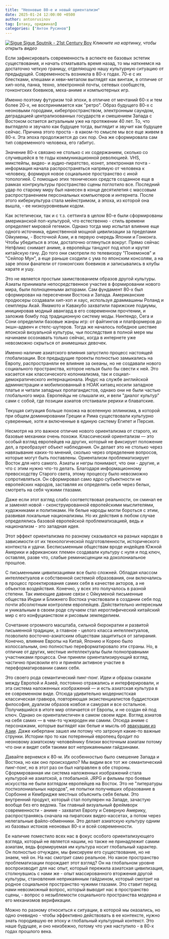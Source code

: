 ```yaml
---
title: "Неоновые 80-е и новый ориентализм"
date: 2025-01-24 12:00:00 +0500
author: antonrusinov
tag: [отаку, ориджинал]
categories: ["Антон Русинов"]
---
```


[![Sigue Sigue Sputnik - 21st Century Boy](https://img.youtube.com/vi/rFouFuNgBRw/0.jpg)](https://www.youtube.com/watch?v=rFouFuNgBRw)
_Кликните на картинку, чтобы открыть видео_

Если зафиксировать современность в аспекте ее базовых эстетик существования, и начать отматывать время назад, то мы наткнемся на достаточно четкую границу, отделяющую нашу культурную ситуацию от предыдущей. Современность возникла в 80-х годах. 70-е с их блестками, клешами и хеви-металом выглядят как винтаж, в отличие от хип-хопа, панка, техно, электронной почты, сетевых сообществ, гонконгских боевиков, меха-аниме и компьютерных игр.

Именно поэтому футуризм той эпохи, в отличие от мечтаний 60-х и тем более 20-х, не воспринимается как "ретро". Образ будущего 80-х с неоновыми городами, киберпространством, электронным саундом, деградацией централизованных государств и смешением Запада с Востоком остается актуальным уже на протяжении 40 лет. То, что выглядело и звучало как будущее тогда, выглядит и звучит как будущее сейчас. Причина этого проста - в каком-то смысле мы все еще живем в 80-х. Эта эпоха продолжается до сих пор. Она же сформировала сам тип современного человека, его габитус.

Значение 80-х связано не столько с их содержанием, сколько со случившейся в те годы коммуникационной революцией. VHS, микстейпы, видео- и аудио-пиратство, юзнет, электронная почта - информация начала распространяться напрямую от человека к человеку, формируя новое социальное пространство с иной топологией. С помощью этих технических средств созданное еще в рамках контркультуры пространство сцены поглотило все. Последний удар по старому миру был нанесен в конце десятилетия с массовым распространением персональных компьютеров и интернета. После этого киберкультура стала мейнстримом, а эпоха, из которой она вышла, - ее низкоуровневым кодом.

Как эстетически, так и с т.з. сеттинга в целом 80-е были сформированы американской поп-культурой, что естественно - стиль времени определяет мировой гегемон. Однако тогда мир испытал влияние еще одного источника, единственной мощной цивилизации за пределами Ойкумены, - Восточной Азии, и в первую очередь Японии и Гонконга. Чтобы убедиться в этом, достаточно оглянуться вокруг. Прямо сейчас Нетфликс снимает аниме, а европейцы танцуют под кпоп и крутят китайскую гачу. До того они смотрели по телевизору "Покемонов" и "Сейлор Мун", а еще раньше сходили с ума по японским консолям, а на заре эпохи фанатели от гонконгских боевиков и записывались в клубы карате и ушу.

Это не является простым заимствованием образов другой культуры. Азиаты принимали непосредственное участие в формировании нового мира, были полноценными акторами. Сам фундамент 80-х был сформирован на пересечении Востока и Запада. Американские продюсеры создавали хип-хоп и хаус, используя драммашины Роланд и семплеры Акай. Ямамото и Кавакубо захватили парижские подиумы, инициировав модный авангард в его современном прочтении, и заложив бомбу под традиционную систему моды. Нинтендо, Сега и Сони определили базовые жанры игр: от файтингов и платформеров до экшн-адвенч и стелс-шутеров. Тогда же началось победное шествие японской визуальной культуры, чьи последствия в полной мере мы начинаем осознавать только сейчас, когда в интернете уже невозможно скрыться от анимешных девочек.

Именно наличие азиатского влияния запустило процесс настоящей глобализации. Все предыдущие проекты полностью замыкались на Европу, распространяли ее влияние за океаны, но не создавали нового социального пространства, которое нельзя было бы свести к ней. Это касается как классического колониализма, так и социал-демократического интернационала. Индус на службе английской администрации и мобилизованный в НОАК китаец носили западное платье и читали западных пропагандистов, однако они не были частью глобального мира. Европейцы не слышали их, и вели "диалог культур" сами с собой, где позиции азиатов отстаивали рерихи и блаватские.

Текущая ситуация больше похожа на вселенную эллинизма, в которой при общем доминировании Греции и Рима существовали культурно суверенные, хотя и включенные в единую систему Египет и Персия.

Несмотря на это важное отличие нового ориентализма от старого, их базовые механики очень похожи. Классический ориентализм — это особый взгляд европейцев на других, который не фиксирует положение дел, а преобразует объект наблюдения. Он делает это не столько через навязывание каких-то мнений, сколько через определение вопросов, которые могут быть поставлены. Ориентализм проблематизирует Восток для него самого. Азиаты и негры понимают, что они - другие, и что с этим нужно что-то делать. Благодаря информационному превосходству Старого света, этому процессу было невозможно сопротивляться. Он сформировал само ядро субъектности не европейских народов, заставляя их определять себя через белых, смотреть на себя чужими глазами.

Даже если этот взгляд слабо соответствовал реальности, он сминал ее и заменял новой - сконструированной европейскими мыслителями, художниками и политиками. Не белые народы могли бороться с этим, развивая локальные национализмы. Но их действия в любом случае определялись базовой европейской проблематизацией, ведь и национализм - это западная идея.

Этот эффект ориентализма по разному сказывался на разных народах в зависимости от их технологической подготовленности, исторического контекста и удачи. Бесписьменным обществам вроде индейцев Южной Америки и африканских племен создавали культуру с нуля и под ключ, оставляя, разве что, слабые реминисценции на доколониальное прошлое.

С письменными цивилизациями все было сложней. Обладая классом интеллектуалов и собственной системой образования, они включались в процесс проектирования самих себя в качестве акторов, а не объектов воздействия. Конечно, у всех это получалось в разной степени. Так имеющие давние связи с Ойкуменой письменные общества Индии и Ближнего Востока участвовали в создании себя под почти абсолютным контролем европейцев. Действительно интересным и уникальным в своем роде случаем стал иероглифический китайский мир с его конфуцианством и рисовым земледелием.

Сочетание огромного масштаба, сильной бюрократии и развитой письменной традиции, а главное - целого класса интеллектуалов, позволило восточно-азиатским обществам защититься от затирания. Конечно, влияние Европы на Китай, Японию и Корею было колоссальным, оно полностью переформатировало эти страны. Но, в отличие от других, местные интеллектуалы были полноправными участниками процесса. Они приняли ориентализирующий взгляд, частично присвоили его и приняли активное участие в переформатировании самих себя.

Это своего рода семантический пинг-понг. Идеи и образы скакали между Европой и Азией, постоянно отражались и интерферировали, и эта система наложенных изображений — и есть азиатская культура в ее современном виде. Отсюда удивительно модернистская классическая гравюра, повторяющая экзистенциалистов буддистская философия, дуализм образов ковбоя и самурая и все остальное. Получившийся в итоге мир отличается от Европы, и не создан ей под ключ. Однако он ориенталистичен в самом своем ядре. Взгляд азиатов на себя самих — в чем-то чужероден им самим. Отсюда аниме с персонажами, которые выглядят как белые и мысль об [эвакуации из Азии](https://en.wikipedia.org/wiki/Datsu-A_Ron). Даже киберпанк зашел им потому что затронул какие-то важные струнки. Истории про то как потерянный европеец бродит по неоновому азиатскому человейнику близки восточным азиатам потому что они и видят себя такими вот неприкаянными гайдзинами.

Давайте вернемся к 80-м. Их особенностью было смешение Запада и Востока, но как оно происходило? Мы видим все тот же семантический пинг-понг, но в этот раз он был направлен в обе стороны. Сформированная им система наложенных изображений стала культурой не азиатской, а глобальной. JRPG и фильмы про боевые искусства не были взглядом европейцев на Восток. Это не "литературы постколониальных народов", не попытки получивших образование в Сорбонне и Кембридже местных объяснить себя белым. Это внутренний продукт, который стал популярен на Западе, зачастую вообще без его ведома. Так главный визуальный фреймворк современности - аниме - захватил Европу и Северную Америку, распространяясь сначала на пиратских видео-кассетах, а потом через нелегальные файло-обменники. Это делает азиатскую культуру одним из базовых истоков неоновых 80-х и всей современности.

Ее наличие поместило всех нас в фокус особого ориентализующего взгляда, который не является нашим, но также не принадлежит самим азиатам, ведь формируемая им культура носит глобальный характер. Он полностью отчужден, мы фиксируем его существование, но не знаем, чей он. На нас смотрит само реальное. Но какое пространство проблематизации порождает этот взгляд? Он на глобальном уровне воспроизводит для нас опыт, который пережила азиатская цивилизация, столкнувшись с нами же - опыт массированного вторжения другой культуры, становления неприкаянным гайдзином, который смотрит на родное социальное пространство чужими глазами. Это ставит перед нами невозможный вопрос, который выводит нас в пространство сцены, - вопрос о незыблемости социального пространства модерна и его механизмов верификации.

Можно по разному относиться к ситуации, в которой мы оказались, но одно очевидно - чтобы эффективно действовать в ее контексте, нужно знать породившую ее эпоху и глобальный культурный контекст. Это наше будущее, и оно неизбежно, потому что уже наступило - в 80-х годах прошлого века.
